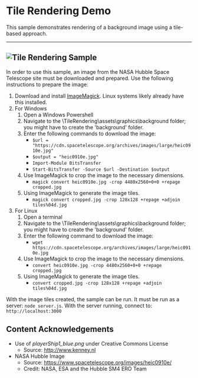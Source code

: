 # Tile Rendering Demo
This sample demonstrates rendering of a background image using a tile-based approach.

---
![Tile Rendering Sample](https://github.com/ProfPorkins/GameTech/blob/trunk/JavaScript/TileRendering/Tile-Rendering.png "")
---

In order to use this sample, an image from the NASA Hubble Space Telescope site must be downloaded and prepared.  Use the following instructions to prepare the image:

1. Download and install [ImageMagick](http://www.imagemagick.org/script/index.php).  Linux systems likely already have this installed.
2. For Windows
   1. Open a Windows Powershell
   2. Navigate to the \TileRendering\assets\graphics\background folder; you might have to create the 'background' folder.
   3. Enter the following commands to download the image:
      * `$url = "https://cdn.spacetelescope.org/archives/images/large/heic0910e.jpg"`
      * `$output = "heic0910e.jpg"`
      * `Import-Module BitsTransfer`
      * `Start-BitsTransfer -Source $url -Destination $output`
   4. Use ImageMagick to crop the image to the necessary dimensions.
      * `magick convert heic0910e.jpg -crop 4480x2560+0+0 +repage cropped.jpg`
   5. Using ImageMagick to generate the image tiles.
      * `magick convert cropped.jpg -crop 128x128 +repage +adjoin tiles%04d.jpg`
3. For Linux
   1. Open a terminal
   2. Navigate to the \TileRendering\assets\graphics\background folder; you might have to create the 'background' folder.
   3. Enter the following command to download the image:
      * `wget https://cdn.spacetelescope.org/archives/images/large/heic0910e.jpg`
   4. Use ImageMagick to crop the image to the necessary dimensions.
      * `convert heic0910e.jpg -crop 4480x2560+0+0 +repage cropped.jpg`
   5. Using ImageMagick to generate the image tiles.
      * `convert cropped.jpg -crop 128x128 +repage +adjoin tiles%04d.jpg`

With the image tiles created, the sample can be run.  It must be run as a server: `node server.js`.  With the server running, connect to: `http://localhost:3000`


## Content Acknowledgements

* Use of *playerShip1_blue.png* under Creative Commons License
  * Source: http://www.kenney.nl
* NASA Hubble Image
  * Source: https://www.spacetelescope.org/images/heic0910e/
  * Credit: NASA, ESA and the Hubble SM4 ERO Team
